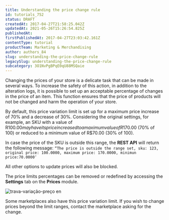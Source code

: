 ```yaml
---
title: Understanding the price change rule
id: tutorials_752
status: DRAFT
createdAt: 2017-04-27T21:58:25.042Z
updatedAt: 2021-05-26T15:26:54.825Z
publishedAt: 
firstPublishedAt: 2017-04-27T23:03:42.161Z
contentType: tutorial
productTeam: Marketing & Merchandising
author: authors_84
slug: understanding-the-price-change-rule
legacySlug: understanding-the-price-change-rule
subcategory: 3O1NvPgBPqE0qU88MSQaie
---
```


Changing the prices of your store is a delicate task that can be made in several ways. To increase the safety of this action, in addition to the alteration logs, it is possible to set up an acceptable percentage of changes in the price of an item. This function ensures that the price of products will not be changed and harm the operation of your store.

By default, this price variation limit is set up for a maximum price increase of 70% and a decrease of 30%.
Considering the original settings, for example, an SKU with a value of R$100.00 may have its price increased to a maximum value of R$170.00 (70% of 100) or reduced to a minimum value of R$70.00 (30% of 100).

In case the price of the SKU is outside this range, the **REST API** will return the following message: `“The price is outside the range set, sku: 123, original price: 100.0000, maximum price: 170.0000, minimun price:70.0000″`

All other options to update prices will also be blocked.

The price limits percentages can be removed or redefined by accessing the __Settings__ tab on the __Prices__ module. 

![trava-variação-preço en](//images.ctfassets.net/alneenqid6w5/7q0Dp7AIQokuGIGcIKOmqm/e1798e4757cba658c2dd5b5bde1a69bf/trava-varia____o-pre__o_en.png)

Some marketplaces also have this price variation limit. If you wish to change prices beyond the limit ranges, contact the marketplace asking for the change.
